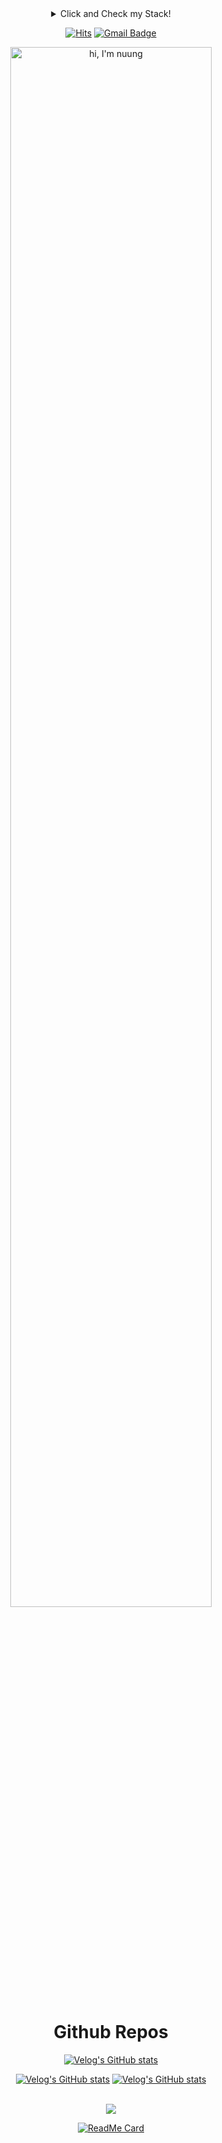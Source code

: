 <div align = "center">
  <details><summary> Click and Check my Stack! </summary>
    <a href="https://stackshare.io/nuung/my-stack">
      <img src="http://img.shields.io/badge/tech-stack-0690fa.svg?style=flat" alt="nuung :: StackShare" />
    </a>
  </details>

[![Hits](https://hits.seeyoufarm.com/api/count/incr/badge.svg?url=https%3A%2F%2Fgithub.com%2FNuung&count_bg=%23003376&title_bg=%23555555&icon=sparkfun.svg&icon_color=%23E7E7E7&title=hits&edge_flat=false)](https://hits.seeyoufarm.com)
[![Gmail Badge](https://img.shields.io/badge/Gmail-d14836?style=flat&logo=Gmail&logoColor=white&link=mailto:snugyun01@gmail.com)](mailto:qlgks1@gmail.com)

<img src="https://nuung.github.io/all-about-javascript/NomadJS/images/svg.svg" width="80%" alt="hi, I'm nuung" />
</div>

<div align = "center">

# Github Repos

[![Velog's GitHub stats](https://velog-readme-2.vercel.app/api/badge-stats?color=dark&name=qlgks1)](https://velog.io/@qlgks1)

[![Velog's GitHub stats](https://velog-readme-stats.vercel.app/api?name=qlgks1&slug=카프카Kafka란&color=dark)](https://velog.io/@qlgks1/%EC%B9%B4%ED%94%84%EC%B9%B4Kafka%EB%9E%80)
[![Velog's GitHub stats](https://velog-readme-stats.vercel.app/api?name=qlgks1&slug=python-python을-더-pythonic-하게-사용하기-10가지-TIP&color=dark)](https://velog.io/@qlgks1/python-python%EC%9D%84-%EB%8D%94-pythonic-%ED%95%98%EA%B2%8C-%EC%82%AC%EC%9A%A9%ED%95%98%EA%B8%B0-10%EA%B0%80%EC%A7%80-TIP)
  
<br/>

<picture>
  <source
    srcset="https://github-readme-stats.vercel.app/api?username=nuung&show_icons=true&theme=dark"
    media="(prefers-color-scheme: dark)"
  />
  <source
    srcset="https://github-readme-stats.vercel.app/api?username=nuung&show_icons=true"
    media="(prefers-color-scheme: light), (prefers-color-scheme: no-preference)"
  />
  <img src="https://github-readme-stats.vercel.app/api?username=nuung&show_icons=true" />
</picture>

[![ReadMe Card](https://github-readme-stats.vercel.app/api/pin/?username=Nuung&repo=django-all-about&show_owner=true&theme=dark)](https://github.com/Nuung/django-all-about) 

</div>
